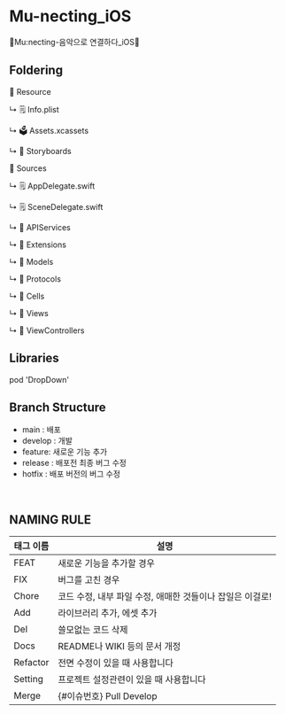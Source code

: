 # Mu-necting_iOS
🎵Mu:necting-음악으로 연결하다_iOS🍎<br/>

## Foldering
📂 Resource

↳ 🗒 Info.plist

↳ 🗳 Assets.xcassets

↳ 📂 Storyboards

📂 Sources

↳ 🗒 AppDelegate.swift

↳ 🗒 SceneDelegate.swift

↳ 📂 APIServices

↳ 📂 Extensions

↳ 📂 Models

↳ 📂 Protocols

↳ 📂 Cells

↳ 📂 Views

↳ 📂 ViewControllers
## Libraries
pod 'DropDown'

## Branch Structure
- main : 배포
- develop : 개발
- feature: 새로운 기능 추가
- release : 배포전 최종 버그 수정
- hotfix : 배포 버전의 버그 수정

<br/>

## NAMING RULE

|태그 이름|설명|
|---------|-----------------|
|FEAT|새로운 기능을 추가할 경우|
|FIX|버그를 고친 경우|
|Chore|코드 수정, 내부 파일 수정, 애매한 것들이나 잡일은 이걸로!|
|Add|라이브러리 추가, 에셋 추가|
|Del|쓸모없는 코드 삭제|
|Docs|README나 WIKI 등의 문서 개정|
|Refactor|전면 수정이 있을 때 사용합니다|
|Setting|프로젝트 설정관련이 있을 때 사용합니다|
|Merge|{#이슈번호} Pull Develop|










